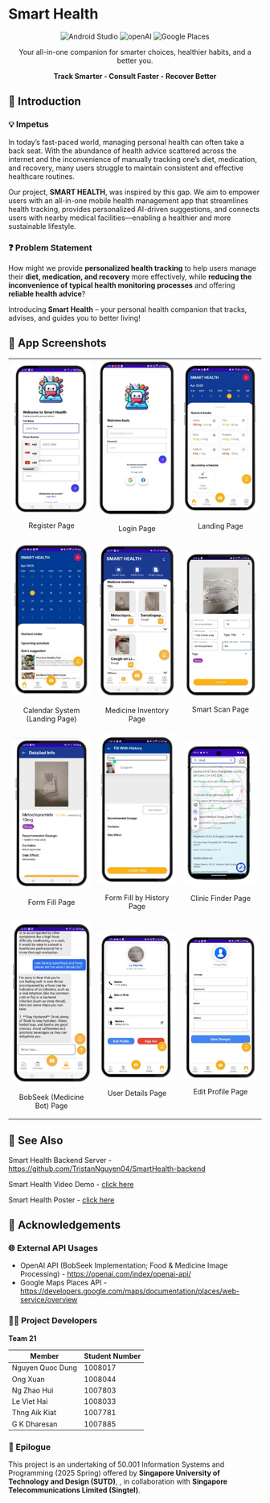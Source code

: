 # Smart Health

<div align="center">
  <div>
    <img src="https://img.shields.io/badge/Android%20Studio-3DDC84?style=flat&logo=android-studio&logoColor=white" alt="Android Studio" />
    <img src="https://img.shields.io/badge/OpenAI-%23412991?logo=openai&logoColor=white" alt="openAI" />
    <img src="https://img.shields.io/badge/Google-4285F4?logo=google&logoColor=white" alt="Google Places" />
  </div>

  <p />
  <p align="center">Your all-in-one companion for smarter choices, healthier habits, and a better you.</p>
  <p align="center"><b>Track Smarter - Consult Faster - Recover Better</b></p>
</div>

## 📱 Introduction

### 💡 Impetus

In today’s fast-paced world, managing personal health can often take a back seat. With the abundance of health advice scattered across the internet and the inconvenience of manually tracking one’s diet, medication, and recovery, many users struggle to maintain consistent and effective healthcare routines.

Our project, **SMART HEALTH**, was inspired by this gap. We aim to empower users with an all-in-one mobile health management app that streamlines health tracking, provides personalized AI-driven suggestions, and connects users with nearby medical facilities—enabling a healthier and more sustainable lifestyle.

### ❓ Problem Statement

How might we provide **personalized health tracking** to help users manage their **diet, medication, and recovery** more effectively, while **reducing the inconvenience of typical health monitoring processes** and offering **reliable health advice**?

Introducing **Smart Health** – your personal health companion that tracks, advises, and guides you to better living!

## 👀 App Screenshots
<table>
  <tr>
    <td>
      <div align="center">
        <img src="docs/register.png" alt="Register Page" width="300" />
        <p>Register Page</p>
      </div>
    </td>
    <td>
      <div align="center">
        <img src="docs/login.png" alt="Login Page" width="300" />
        <p>Login Page</p>
      </div>
    </td>
    <td>
      <div align="center">
        <img src="docs/landing.png" alt="Landing Page" width="300" />
        <p>Landing Page</p>
      </div>
    </td>
  </tr>
  <tr>
    <td>
      <div align="center">
        <img src="docs/calendar.png" alt="Calendar System" width="300" />
        <p>Calendar System (Landing Page)</p>
      </div>
    </td>
    <td>
      <div align="center">
        <img src="docs/medicine_inventory.png" alt="Medicine Inventory Page" width="300" />
        <p>Medicine Inventory Page</p>
      </div>
    </td>
    <td>
      <div align="center">
        <img src="docs/smart_scan.png" alt="Smart Scan Page" width="300" />
        <p>Smart Scan Page</p>
      </div>
    </td>
  </tr>
  <tr>
    <td>
      <div align="center">
        <img src="docs/form_fill.png" alt="Form Fill Page" width="300" />
        <p>Form Fill Page</p>
      </div>
    </td>
    <td>
      <div align="center">
        <img src="docs/form_history.png" alt="Form Fill by History Page" width="300" />
        <p>Form Fill by History Page</p>
      </div>
    </td>
    <td>
        <div align="center">
            <img src="docs/clinic_finder.png" alt="Clinic Finder Page" width="300"/>
            <p>Clinic Finder Page</p>
        </div>
    </td>
  </tr>
  <tr>
    <td>
      <div align="center">
        <img src="docs/bobseek.png" alt="BobSeek (Medicine Bot) Page" width="300" />
        <p>BobSeek (Medicine Bot) Page</p>
      </div>
    </td>
    <td>
      <div align="center">
            <img src="docs/user.png" alt="User Details Page" width="300"/>
            <p>User Details Page</p>
        </div>
    </td>
    <td>
        <div align="center">
            <img src="docs/edit_profile.png" alt="Edit Profile Page" width="300"/>
            <p>Edit Profile Page</p>
        </div>
    </td>
  </tr>
</table>

## 🔗 See Also

Smart Health Backend Server - https://github.com/TristanNguyen04/SmartHealth-backend

Smart Health Video Demo - [click here](https://www.canva.com/design/DAGkrgTKdWU/drjn3jDgymktyfC_Tkqeag/view?utm_content=DAGkrgTKdWU&utm_campaign=designshare&utm_medium=link2&utm_source=uniquelinks&utlId=hb156acb077)

Smart Health Poster - [click here](https://www.canva.com/design/DAGkrgTKdWU/drjn3jDgymktyfC_Tkqeag/view?utm_content=DAGkrgTKdWU&utm_campaign=designshare&utm_medium=link2&utm_source=uniquelinks&utlId=hb156acb077)

## 🤝 Acknowledgements

### 🌐 External API Usages
- OpenAI API (BobSeek Implementation; Food & Medicine Image Processing) - https://openai.com/index/openai-api/
- Google Maps Places API - https://developers.google.com/maps/documentation/places/web-service/overview

### 👨‍💻 Project Developers

**Team 21**

| Member                | Student Number |
|-----------------------|----------------|
| Nguyen Quoc Dung   	| 1008017        |
| Ong Xuan    		    | 1008044        |
| Ng Zhao Hui 		    | 1007803        |
| Le Viet Hai        	| 1008033        |
| Thng Aik Kiat  	    | 1007781        |
| G K Dharesan       	| 1007885        |

### 📜 Epilogue

This project is an undertaking of 50.001 Information Systems and Programming (2025 Spring) offered by **Singapore University of Technology and Design (SUTD)**, , in collaboration with **Singapore Telecommunications Limited (Singtel)**.
